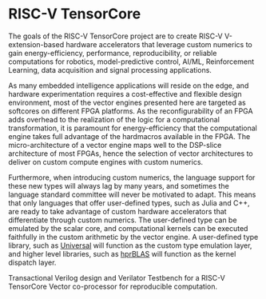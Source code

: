 # RISC-V TensorCore

The goals of the RISC-V TensorCore project are to create RISC-V V-extension-based hardware accelerators that leverage
custom numerics to gain energy-efficiency, performance, reproducibility, or reliable computations for robotics, model-predictive
control, AI/ML, Reinforcement Learning, data acquisition and signal processing applications.

As many embedded intelligence applications will reside on the edge, and hardware experimentation requires a cost-effective
and flexible design environment, most of the vector engines presented here are targeted as softcores on different FPGA platforms.
As the reconfigurability of an FPGA adds overhead to the realization of the logic for a computational transformation, it
is paramount for energy-efficiency that the computational engine takes full advantage of the hardmacros available in the FPGA.
The micro-architecture of a vector engine maps well to the DSP-slice architecture of most FPGAs, hence the selection of vector
architectures to deliver on custom compute engines with custom numerics.


Furthermore, when introducing custom numerics, the language support for these new types will always lag by many years, and sometimes
the language standard committee will never be motivated to adapt. This means that only languages that offer user-defined types, such as 
Julia and C++, are ready to take advantage of custom hardware accelerators that differentiate through custom numerics. The user-defined type
can be emulated by the scalar core, and computational kernels can be executed faithfully in the custom arithmetic by the vector engine.
A user-defined type library, such as [Universal](https://github.com/stillwater-sc/universal) will function as the custom type
emulation layer, and higher level libraries, such as [hprBLAS](https://github.com/stillwater-sc/hpr-blas) will function as the 
kernel dispatch layer.



Transactional Verilog design and Verilator Testbench for a RISC-V TensorCore Vector co-processor for reproducible computation.

